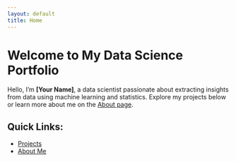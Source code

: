 ```yaml
---
layout: default
title: Home
---
```


# Welcome to My Data Science Portfolio

Hello, I’m **[Your Name]**, a data scientist passionate about extracting insights from data using machine learning and statistics. Explore my projects below or learn more about me on the [About page](about.html).

## Quick Links:
- [Projects](projects.html)
- [About Me](about.html)
